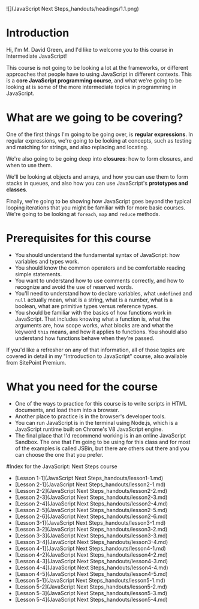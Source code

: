 ![](JavaScript Next Steps_handouts/headings/1.1.png)

# Introduction

Hi, I'm M. David Green, and I'd like to welcome you to this course in Intermediate JavaScript!

This course is not going to be looking a lot at the frameworks, or different approaches that people have to using JavaScript in different contexts. This is a **core JavaScript programming course**, and what we're going to be looking at is some of the more intermediate topics in programming in JavaScript.

# What are we going to be covering?

One of the first things I'm going to be going over, is **regular expressions**. In regular expressions, we're going to be looking at concepts, such as testing and matching for strings, and also replacing and locating.

We're also going to be going deep into **closures**: how to form closures, and when to use them.

We'll be looking at objects and arrays, and how you can use them to form stacks in queues, and also how you can use JavaScript's **prototypes and classes**.

Finally, we're going to be showing how JavaScript goes beyond the typical looping iterations that you might be familiar with for more basic courses. We're going to be looking at `foreach`, `map` and `reduce` methods.

# Prerequisites for this course

* You should understand the fundamental syntax of JavaScript: how variables and types work.
* You should know the common operators and be comfortable reading simple statements.
* You want to understand how to use comments correctly, and how to recognize and avoid the use of reserved words.
* You'll need to understand how to declare variables, what `undefined` and `null` actually mean, what is a string, what is a number, what is a boolean, what are primitive types versus reference types.
* You should be familiar with the basics of how functions work in JavaScript. That includes knowing what a function is, what the arguments are, how scope works, what blocks are and what the keyword `this` means, and how it applies to functions. You should also understand how functions behave when they're passed.

If you'd like a refresher on any of that information, all of those topics are covered in detail in my "Introduction to JavaScript" course, also available from SitePoint Premium.

# What you need for the course

* One of the ways to practice for this course is to write scripts in HTML documents, and load them into a browser.
* Another place to practice is in the browser's developer tools.
* You can run JavaScript is in the terminal using Node.js, which is a JavaScript runtime built on Chrome's V8 JavaScript engine.
* The final place that I'd recommend working is in an online JavaScript Sandbox. The one that I'm going to be using for this class and for most of the examples is called JSBin, but there are others out there and you can choose the one that you prefer.

#Index for the JavaScript: Next Steps course

* [Lesson 1-1](JavaScript Next Steps_handouts/lesson1-1.md)
* [Lesson 2-1](JavaScript Next Steps_handouts/lesson2-1.md)
* [Lesson 2-2](JavaScript Next Steps_handouts/lesson2-2.md)
* [Lesson 2-3](JavaScript Next Steps_handouts/lesson2-3.md)
* [Lesson 2-4](JavaScript Next Steps_handouts/lesson2-4.md)
* [Lesson 2-5](JavaScript Next Steps_handouts/lesson2-5.md)
* [Lesson 2-6](JavaScript Next Steps_handouts/lesson2-6.md)
* [Lesson 3-1](JavaScript Next Steps_handouts/lesson3-1.md)
* [Lesson 3-2](JavaScript Next Steps_handouts/lesson3-2.md)
* [Lesson 3-3](JavaScript Next Steps_handouts/lesson3-3.md)
* [Lesson 3-4](JavaScript Next Steps_handouts/lesson3-4.md)
* [Lesson 4-1](JavaScript Next Steps_handouts/lesson4-1.md)
* [Lesson 4-2](JavaScript Next Steps_handouts/lesson4-2.md)
* [Lesson 4-3](JavaScript Next Steps_handouts/lesson4-3.md)
* [Lesson 4-4](JavaScript Next Steps_handouts/lesson4-4.md)
* [Lesson 4-5](JavaScript Next Steps_handouts/lesson4-5.md)
* [Lesson 5-1](JavaScript Next Steps_handouts/lesson5-1.md)
* [Lesson 5-2](JavaScript Next Steps_handouts/lesson5-2.md)
* [Lesson 5-3](JavaScript Next Steps_handouts/lesson5-3.md)
* [Lesson 5-4](JavaScript Next Steps_handouts/lesson5-4.md)

